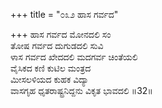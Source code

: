 +++
title = "೦೩೨ ಹಾಸ ಗರ್ವದ"

+++
ಹಾಸ ಗರ್ವದ ಮೋನದಲಿ ಸಂ  
ತೋಷ ಗರ್ವದ ದುಗುಡದಲಿ ಸುವಿ  
ಳಾಸ ಗರ್ವದ ಖೇದದಲಿ ಮದಗರ್ವ ಚಿಂತೆಯಲಿ   
ವೈಸಿಕದ ಕಣಿ ಕುಟಿಲ ಮಂತ್ರದ  
ಮೀಸಲಳಿಯದ ಕುಹಕ ವಿದ್ಯಾ  
ವಾಸಗೃಹ ಧೃತರಾಷ್ಟ್ರನಿದ್ದನು ವಿಕೃತ ಭಾವದಲಿ     ॥32॥